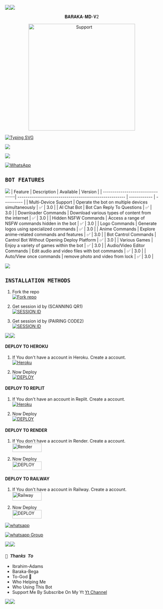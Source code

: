 <a><img src='https://i.imgur.com/LyHic3i.gif'/></a><a><img src='https://i.imgur.com/LyHic3i.gif'/></a>


<p align="center">                                              𝐁𝐀𝐑𝐀𝐊𝐀-𝐌𝐃-𝐕2



</p>
<p align="center"> 
  <a href="https://chat.whatsapp.com/JIJplkiYyrFE4dyFGade43">
    <img alt=Support height="350" src="https://telegra.ph/file/9f7ae8da5615352023ff6.jpg"> 
    </p>
 
 



<a href="https://git.io/typing-svg"><img src="https://readme-typing-svg.demolab.com?font=Fira+Code&pause=1000&random=false&width=435&lines=THIS+IS+BARAKA-MD+CREATED+BY+BARAKA+" alt="Typing SVG" /></a>



   <p align="left">
  <a href="https://github.com/ibrahimaitech/BARAKA-XMD/fork">
    <img src="https://img.shields.io/github/forks/ibrahimaitech/BARAKA-XMD?label=Fork&style=social">
  <p align="left"> 
  <a href="https://github.com/ibrahimaitech/BARAKA-XMD/stargazers">
    <img src="https://img.shields.io/github/stars/ibrahimaitech/BARAKA-XMD?style=social">
      
  
 



<a href="https://whatsapp.com/channel/0029VaZuGSxEawdxZK9CzM0Y"><img alt="WhatsApp" src="https://img.shields.io/badge/-Whatsapp%20Channel-yellow?style=for-the-badge&logo=whatsapp&logoColor=black"/></a>


## `BOT FEATURES`
<a><img src='https://i.imgur.com/LyHic3i.gif'/></a>
| Feature                          | Description                                             | Available    | Version    |
| ---------------------------------| ------------------------------------------------------- | ------------ | ---------- |
| Multi-Device Support             | Operate the bot on multiple devices simultaneously      | ✅           | 3.0        |
| AI Chat Bot                      | Bot Can Reply To Questions                              | ✅           | 3.0        |
| Downloader Commands              | Download various types of content from the internet     | ✅           | 3.0        |
| Hidden NSFW Commands             | Access a range of NSFW commands hidden in the bot       | ✅           | 3.0        |
| Logo Commands                    | Generate logos using specialized commands               | ✅           | 3.0        |
| Anime Commands                   | Explore anime-related commands and features             | ✅           | 3.0        |
| Bot Cantrol Commands             | Cantrol Bot Without Opening Deploy Platform             | ✅           | 3.0        |
| Various Games                    | Enjoy a variety of games within the bot                 | ✅           | 3.0        |
| Audio/Video Editor Commands      | Edit audio and video files with bot commands            | ✅           | 3.0        |
| Auto/View once commands     | remove photo and video from lock            | ✅           | 3.0    |


<a><img src='https://i.imgur.com/LyHic3i.gif'/></a><a>
## `INSTALLATION METHODS`

1. Fork the repo
    <br>
<a href='https://github.com/ibrahimaitech/BARAKA-XMD/fork' target="_blank"><img alt='Fork repo' src='https://img.shields.io/badge/Fork Repo-100000?style=for-the-badge&logo=scan&logoColor=white&labelColor=black&color=black'/></a>

2. Get session id by (SCANNING QR1)
    <br>
<a href='https://baraka-pair-code1-2214cd943a75.herokuapp.com/qr' target="_blank"><img alt='SESSION ID' src='https://img.shields.io/badge/Session_id-100000?style=for-the-badge&logo=scan&logoColor=white&labelColor=black&color=black'/></a>

2. Get session id by (PAIRING CODE2)
    <br>
<a href='https://baraka-pair-code1-2214cd943a75.herokuapp.com/pair' target="_blank"><img alt='SESSION ID' src='https://img.shields.io/badge/Session_id_2-100000?style=for-the-badge&logo=scan&logoColor=white&labelColor=black&color=black'/></a>



<a><img src='https://i.imgur.com/LyHic3i.gif'/></a><a><img src='https://i.imgur.com/LyHic3i.gif'/></a>



#### DEPLOY TO HEROKU 

1. If You don't have a account in Heroku. Create a account.
    <br>
<a href='https://signup.heroku.com/' target="_blank"><img alt='Heroku' src='https://img.shields.io/badge/-Create-black?style=for-the-badge&logo=heroku&logoColor=white'/></a>



2. Now Deploy
    <br>
<a href='https://dashboard.heroku.com/new?template=https://github.com/ibraahadam/BARAKA-MD-V3/tree/main' target="_blank"><img alt='DEPLOY' src='https://img.shields.io/badge/-DEPLOY-black?style=for-the-badge&logo=heroku&logoColor=white'/></a>



#### DEPLOY TO REPLIT

1. If You don't have an account in Replit. Create a account.
    <br>
<a href='https://replit.com/signup' target="_blank"><img alt='Heroku' src='https://img.shields.io/badge/-Create-black?style=for-the-badge&logo=replit&logoColor=white'/></a>


2. Now Deploy
    <br>
    <a href='https://repl.it/github/salmanytofficial/XLICON-V3-MD' target="_blank"><img alt='DEPLOY' src='https://img.shields.io/badge/-DEPLOY-black?style=for-the-badge&logo=replit&logoColor=white'/></a>



#### DEPLOY TO RENDER

1. If You don't have a account in Render. Create a account.
    <br>
<a href='https://dashboard.render.com/register' target="_blank"><img alt='Render' src='https://img.shields.io/badge/CREATE-h?color=black&style=for-the-badge&logo=render' width="96.35" height="28"/></a></p>

2. Now Deploy
    <br>
<a href='https://dashboard.render.com' target="_blank"><img alt='DEPLOY' src='https://img.shields.io/badge/DEPLOY -h?color=black&style=for-the-badge&logo=render' width="96.35" height="28"/></a></p>



#### DEPLOY TO RAILWAY

1. If You don't have a account in Railway. Create a account.
    <br>
<a href='https://railway.app/login' target="_blank"><img alt='Railway' src='https://img.shields.io/badge/CREATE-h?color=black&style=for-the-badge&logo=railway' width="96.35" height="28"/></a></p>

2. Now Deploy
    <br>
<a href='https://railway.app/new' target="_blank"><img alt='DEPLOY' src='https://img.shields.io/badge/DEPLOY -h?color=black&style=for-the-badge&logo=railway' width="96.35" height="28"/></a></p>




<a aria-label="Join our chats" href="https://wa.me/255762190568?text=Hey Mr baraka, I need Your Help" target="_blank">
    <img alt="whatsapp" src="https://img.shields.io/badge/Owner%20Whatsapp-25D366?style=for-the-badge&logo=whatsapp&logoColor=white" />
</p>




 
<a href="https://whatsapp.com/channel/0029VaZuGSxEawdxZK9CzM0Y" target="_blank">
    <img alt="whatsapp Group" src="https://img.shields.io/badge/ Whatsapp Support Channel -25D366?style=for-the-badge&logo=whatsapp&logoColor=white" />
  </a>
</p>











<a><img src='https://i.imgur.com/LyHic3i.gif'/></a><a><img src='https://i.imgur.com/LyHic3i.gif'/></a>



### `🧡 𝘛𝘩𝘢𝘯𝘬𝘴 𝘛𝘰`
- Ibrahim-Adams
- Baraka-Bega
- To-God 🙏
- Who Helping Me
- Who Using This Bot
- Support Me By Subscribe On My Yt [Yt Channel](https://www.youtube.com/@ibrahimaitech)



<a><img src='https://i.imgur.com/LyHic3i.gif'/></a><a><img src='https://i.imgur.com/LyHic3i.gif'/></a>
